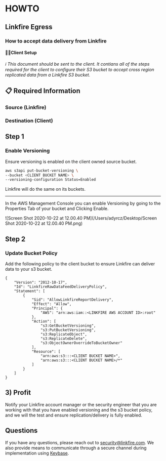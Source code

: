 # HOWTO

## Linkfire Egress

### How to accept data delivery from Linkfire

#### 👩‍💼Client Setup

*ℹ️ This document should be sent to the client. It contians all of the steps required for the client to configure their S3 bucket to accept cross region replicated data from a Linkfire S3 bucket.*













## 📋 Required Information

### Source (Linkfire)

### Destination (Client)	



## Step 1

### Enable Versioning

Ensure versioning is enabled on the client owned source bucket.

```bash
aws s3api put-bucket-versioning \
--bucket <CLIENT BUCKET NAME> \
--versioning-configuration Status=Enabled
```

Linkfire will do the same on its buckets.

---

In the AWS Management Console you can enable Versioning by going to the Properties Tab of your bucket and Clicking Enable.

![Screen Shot 2020-10-22 at 12.00.40 PM](/Users/adyrcz/Desktop/Screen Shot 2020-10-22 at 12.00.40 PM.png)

## Step 2

### Update Bucket Policy

Add the following policy to the client bucket to ensure Linkfire can deliver data to your s3 bucket.

```
{
    "Version": "2012-10-17",
    "Id": "LinkfireRawDataFeedDeliveryPolicy",
    "Statement": [
        {
            "Sid": "AllowLinkfireReportDelivery",
            "Effect": "Allow",
            "Principal": {
                "AWS": "arn:aws:iam::<LINKFIRE AWS ACCOUNT ID>:root"
            },
            "Action": [
                "s3:GetBucketVersioning",
                "s3:PutBucketVersioning",
                "s3:ReplicateObject",
                "s3:ReplicateDelete",
                "s3:ObjectOwnerOverrideToBucketOwner"
            ],
            "Resource": [
                "arn:aws:s3:::<CLIENT BUCKET NAME>",
                "arn:aws:s3:::<CLIENT BUCKET NAME>/*"
            ]
        }
    ]
}
```

## 3) Profit
Notify your Linkfire account manager or the security engineer that you are working with that you have enabled versioning and the s3 bucket policy, and we will the test and ensure replication/delivery is fully enabled.


## Questions

If you have any questions, please reach out to [security@linkfire.com](mailto:security@linkfire.com). We also provide means to communicate through a secure channel during implementation using [Keybase](https://keybase.io/linkfiresec). 